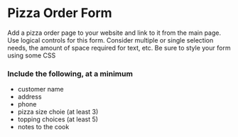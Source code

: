 # Pizza Order Form

Add a pizza order page to your website and link to it from the main page.
Use logical controls for this form. Consider multiple or single selection needs, the
amount of space required for text, etc. Be sure to style your form using some CSS

### Include the following, at a minimum

- customer name
- address
- phone
- pizza size choie (at least 3)
- topping choices (at least 5)
- notes to the cook

